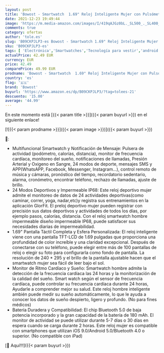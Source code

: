 ```yaml
---
layout: post
title: 'Bowost - Smartwatch  1.69" Reloj Inteligente Mujer con Pulsómetro Monitor de Sueño  Pulsera Actividad Inteligente Impermeable IP68 Podómetro Calorías 24 Modos Deporte Reloj Deportivo Muje para iOS Android Rosa'
date: 2021-12-23 19:49:44
image: 'https://m.media-amazon.com/images/I/419qAJGz0bL._SL500_._SL400_.jpg'
comments: true
category: ofertas
author: 'tole.es'
slug: 'B09CKPJLP3-es Bowost - Smartwatch 1.69" Reloj Inteligente Mujer con...'
sku: 'B09CKPJLP3-es'
tags: [ 'Electrónica','Smartwatches','Tecnología para vestir','android','bowost', ]
actualPrice: 42.49 EUR
currency: EUR
price: 42.49
comparePrice: 49.99 EUR
prodname: 'Bowost - Smartwatch  1.69" Reloj Inteligente Mujer con Pulsómetro Monitor de Sueño  Pulsera Actividad Inteligente Impermeable IP68 Podómetro Calorías 24 Modos Deporte Reloj Deportivo Muje para iOS Android Rosa'
country: 'es'
flag: '🇪🇸'
brand: 'Bowost'
buyurl: 'https://www.amazon.es/dp/B09CKPJLP3/?tag=tolees-21'
descuento: '15.00'
average: '44.99'
---
```


En este momento está [{{< param title >}}]({{< param buyurl >}}) en el siguiente enlace!

[![{{< param prodname >}}]({{< param image >}})]({{< param buyurl >}})

🔎:

- Multifuncional Smartwatch y Notificación de Mensaje: Pulsera de actividad (podómetro, calorías, distancia), monitor de frecuencia cardíaca, monitoreo del sueño, notificaciones de llamadas, Presión Arterial y Oxigeno en Sangre, 24 modos de deporte, mensajes SMS y APP(WhatsAPP, Facebook, Messenger, Instagram...), control remoto de música y cámaras, pronóstico del tiempo, recordatorio sedentario, alarma, cronómetro, encontrar teléfono, rechazo de llamadas, ajuste de brillo.
- 24 Modos Deportivos y Impermeable IP68: Este reloj deportivo mujer admite el monitoreo de datos de 24 actividades deportivas(como caminar, correr, yoga, nadar,etc)y registra sus entrenamientos en la aplicación GlorFit. El preloj deportivo mujer pueden registrar con precisión sus datos deportivos y actividades de todos los días, por ejemplo pasos, calorías, distancia. Con el reloj smartwatch hombre ​​impermeable diseño impermeable IP68, puede satisfacer sus necesidades diarias de impermeabilidad.
- 1.69" Pantalla Táctil Completa y Esfera Personalizada: El reloj inteligente viene con una pantalla TFT-LCD de 1.69 pulgadas que proporciona una profundidad de color increíble y una claridad excepcional. Después de conectarse con su teléfono, puede elegir entre más de 100 pantallas de reloj o elegir su foto para configurarla como fondo de pantalla. La resolución de 240 * 295 y el brillo de la pantalla ajustable hacen que el smartwatch mujer sea fácil de leer bajo el sol.
- Monitor de Ritmo Cardíaco y Sueño: Smartwatch hombre admite la detección de la frecuencia cardíaca las 24 horas y la monitorización de la calidad del sueño. Smart watch según el sensor de frecuencia cardíaca, puede controlar su frecuencia cardíaca durante 24 horas, Ayudarle a comprender mejor su salud. Este reloj hombre inteligente ambién puede medir su sueño automáticamente, lo que le ayuda a conocer los datos de sueño despierto, ligero y profundo. (No para fines médicos)
- Batería Duradera y Compatibilidad: El chip Bluetooth 5.0 de baja potencia incorporado y la gran capacidad de la batería de 180 mAh. El monitor de actividad se puede utilizar durante 5-7 días o 30 días en espera cuando se carga durante 2 horas. Este reloj mujer es compatible con smartphones que utilizan iOS 9.0/Android 5.0/Bluetooth 4.0 o superior. (No compatible con iPad)

[🛒 Aquí!!!]({{< param buyurl >}})
